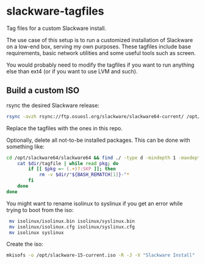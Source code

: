 # slackware-tagfiles
Tag files for a custom Slackware install.

The use case of this setup is to run a customized installation of Slackware on a low-end box, serving my own purposes. These tagfiles include base requirements, basic network utilities and some useful tools such as screen.

You would probably need to modify the tagfiles if you want to run anything else than ext4 (or if you want to use LVM and such).

## Build a custom ISO

rsync the desired Slackware release:
```bash
rsync -avzh rsync://ftp.osuosl.org/slackware/slackware64-current/ /opt/slackware64/
```

Replace the tagfiles with the ones in this repo.

Optionally, delete all not-to-be installed packages. This can be done with something like:
```bash
cd /opt/slackware64/slackware64 && find ./ -type d -mindepth 1 -maxdepth 1 | while read dir; do
    cat $dir/tagfile | while read pkg; do
        if [[ $pkg =~ (.+)?:SKP ]]; then
            rm -v $dir/"${BASH_REMATCH[1]}-"*
        fi
    done
done
```
You might want to rename isolinux to syslinux if you get an error while trying to boot from the iso:
```bash
 mv isolinux/isolinux.bin isolinux/syslinux.bin
 mv isolinux/isolinux.cfg isolinux/syslinux.cfg
 mv isolinux syslinux
 ```

Create the iso:
```bash
mkisofs -o /opt/slackware-15-current.iso -R -J -V "Slackware Install"  -x ./extra -x ./patches -x ./source -x ./testing -x ./usb-and-pxe-installers -b syslinux/syslinux.bin -c syslinux/boot.cat -no-emul-boot -boot-load-size 4 -boot-info-table -hide-rr-moved -hide-joliet-trans-tbl -sort syslinux/iso.sort -v -d -N -A "Slackware 15 minimal.slarm" .
```
